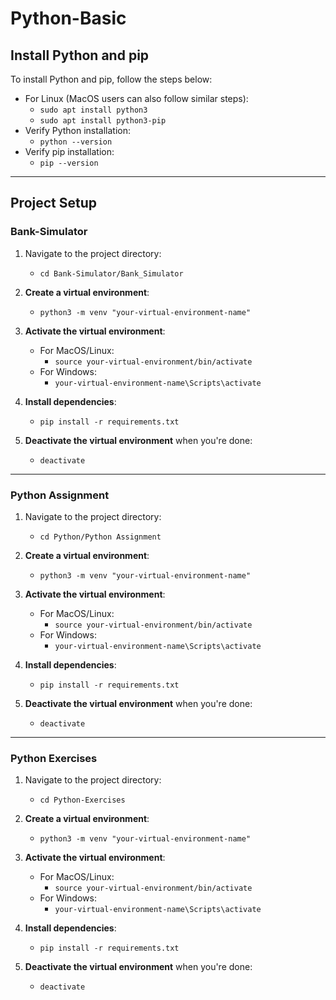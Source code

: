 # Python-Basic

## **Install Python and pip**
To install Python and pip, follow the steps below:

- For Linux (MacOS users can also follow similar steps):
    - `sudo apt install python3`
    - `sudo apt install python3-pip`
- Verify Python installation:
    - `python --version`
- Verify pip installation:
    - `pip --version`

---

## **Project Setup**

### **Bank-Simulator**

1. Navigate to the project directory:

    - `cd Bank-Simulator/Bank_Simulator`

2. **Create a virtual environment**:

    - `python3 -m venv "your-virtual-environment-name"`

3. **Activate the virtual environment**:

    - For MacOS/Linux:
        - `source your-virtual-environment/bin/activate`
    - For Windows:
        - `your-virtual-environment-name\Scripts\activate`

4. **Install dependencies**:

    - `pip install -r requirements.txt`

5. **Deactivate the virtual environment** when you're done:

    - `deactivate`

---

### **Python Assignment**

1. Navigate to the project directory:

    - `cd Python/Python Assignment`

2. **Create a virtual environment**:

    - `python3 -m venv "your-virtual-environment-name"`

3. **Activate the virtual environment**:

    - For MacOS/Linux:
        - `source your-virtual-environment/bin/activate`
    - For Windows:
        - `your-virtual-environment-name\Scripts\activate`

4. **Install dependencies**:

    - `pip install -r requirements.txt`

5. **Deactivate the virtual environment** when you're done:

    - `deactivate`

---

### **Python Exercises**

1. Navigate to the project directory:

    - `cd Python-Exercises`

2. **Create a virtual environment**:

    - `python3 -m venv "your-virtual-environment-name"`

3. **Activate the virtual environment**:

    - For MacOS/Linux:
        - `source your-virtual-environment/bin/activate`
    - For Windows:
        - `your-virtual-environment-name\Scripts\activate`

4. **Install dependencies**:

    - `pip install -r requirements.txt`

5. **Deactivate the virtual environment** when you're done:

    - `deactivate`
